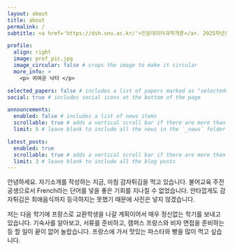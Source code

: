 ```yaml
---
layout: about
title: about
permalink: /
subtitle: <a href='https://dsh.snu.ac.kr/'>인문데이터과학개론</a>. 2025학년도 1학기.

profile:
  align: right
  image: prof_pic.jpg
  image_circular: false # crops the image to make it circular
  more_info: >
    <p> 귀여운 낙타 </p>

selected_papers: false # includes a list of papers marked as "selected={true}"
social: true # includes social icons at the bottom of the page

announcements:
  enabled: false # includes a list of news items
  scrollable: true # adds a vertical scroll bar if there are more than 3 news items
  limit: 5 # leave blank to include all the news in the `_news` folder

latest_posts:
  enabled: true
  scrollable: true # adds a vertical scroll bar if there are more than 3 new posts items
  limit: 3 # leave blank to include all the blog posts
---
```


안녕하세요. 자기소개를 작성하는 지금, 마침 감자튀김을 먹고 있습니다. 불어교육 주전공생으로서 French라는 단어를 넣을 좋은 기회를 지나칠 수 없었습니다. 안타깝게도 감자튀김은 최애음식까지 등극하지는 못했기 때문에 사진은 넣지 않겠습니다.

저는 다음 학기에 프랑스로 교환학생을 나갈 계획이어서 매우 정신없는 학기를 보내고 있습니다. 기숙사를 알아보고, 서류를 준비하고, 캠퍼스 프랑스와 비자 면접을 준비하는 등 할 일이 끝이 없어 놀랍습니다. 프랑스에 가서 맛있는 파스타와 빵을 많이 먹고 싶습니다.
